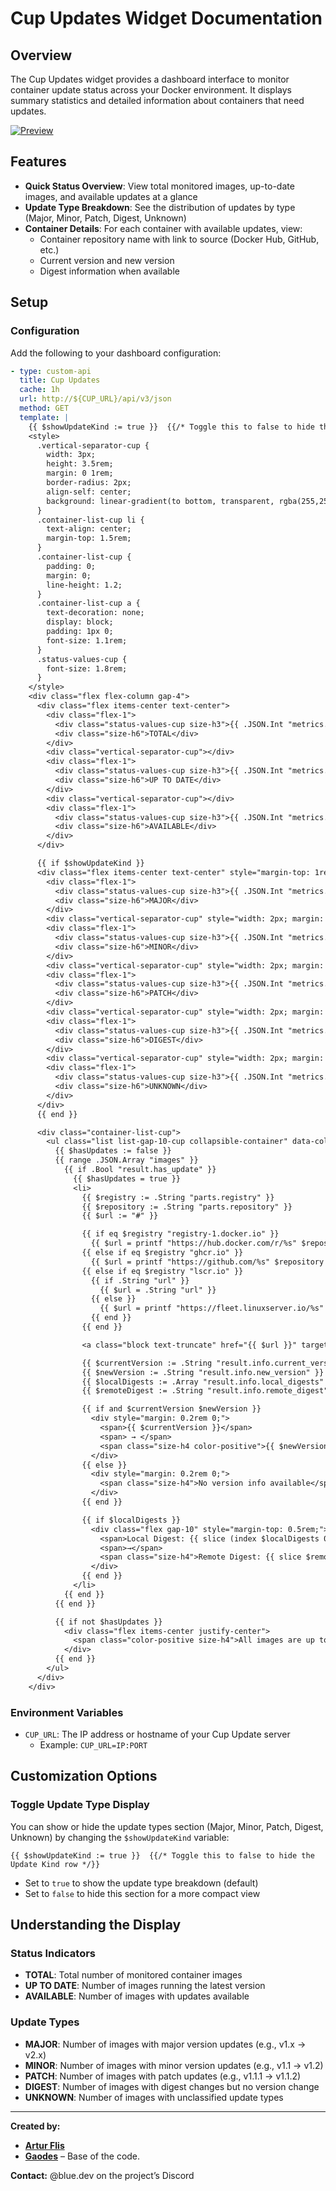 # Cup Updates Widget Documentation

## Overview

The Cup Updates widget provides a dashboard interface to monitor container update status across your Docker environment. It displays summary statistics and detailed information about containers that need updates.

[![Preview](./preview.png)](./preview.png)
## Features

- **Quick Status Overview**: View total monitored images, up-to-date images, and available updates at a glance
- **Update Type Breakdown**: See the distribution of updates by type (Major, Minor, Patch, Digest, Unknown)
- **Container Details**: For each container with available updates, view:
  - Container repository name with link to source (Docker Hub, GitHub, etc.)
  - Current version and new version
  - Digest information when available

## Setup

### Configuration

Add the following to your dashboard configuration:

```yaml
- type: custom-api
  title: Cup Updates
  cache: 1h
  url: http://${CUP_URL}/api/v3/json
  method: GET
  template: |
    {{ $showUpdateKind := true }}  {{/* Toggle this to false to hide the Update Kind row */}}
    <style>
      .vertical-separator-cup {
        width: 3px;
        height: 3.5rem;
        margin: 0 1rem;
        border-radius: 2px;
        align-self: center;
        background: linear-gradient(to bottom, transparent, rgba(255,255,255,0.05) 20%, rgba(255,255,255,0.05) 80%, transparent);
      }
      .container-list-cup li {
        text-align: center;
        margin-top: 1.5rem;
      }
      .container-list-cup {
        padding: 0;
        margin: 0;
        line-height: 1.2;
      }
      .container-list-cup a {
        text-decoration: none;
        display: block;
        padding: 1px 0;
        font-size: 1.1rem;
      }
      .status-values-cup {
        font-size: 1.8rem;
      }
    </style>
    <div class="flex flex-column gap-4">
      <div class="flex items-center text-center">
        <div class="flex-1">
          <div class="status-values-cup size-h3">{{ .JSON.Int "metrics.monitored_images" }}</div>
          <div class="size-h6">TOTAL</div>
        </div>
        <div class="vertical-separator-cup"></div>
        <div class="flex-1">
          <div class="status-values-cup size-h3">{{ .JSON.Int "metrics.up_to_date" }}</div>
          <div class="size-h6">UP TO DATE</div>
        </div>
        <div class="vertical-separator-cup"></div>
        <div class="flex-1">
          <div class="status-values-cup size-h3">{{ .JSON.Int "metrics.updates_available" }}</div>
          <div class="size-h6">AVAILABLE</div>
        </div>
      </div>

      {{ if $showUpdateKind }}
      <div class="flex items-center text-center" style="margin-top: 1rem;">
        <div class="flex-1">
          <div class="status-values-cup size-h3">{{ .JSON.Int "metrics.major_updates" }}</div>
          <div class="size-h6">MAJOR</div>
        </div>
        <div class="vertical-separator-cup" style="width: 2px; margin: 0 0.25rem;"></div>
        <div class="flex-1">
          <div class="status-values-cup size-h3">{{ .JSON.Int "metrics.minor_updates" }}</div>
          <div class="size-h6">MINOR</div>
        </div>
        <div class="vertical-separator-cup" style="width: 2px; margin: 0 0.25rem;"></div>
        <div class="flex-1">
          <div class="status-values-cup size-h3">{{ .JSON.Int "metrics.patch_updates" }}</div>
          <div class="size-h6">PATCH</div>
        </div>
        <div class="vertical-separator-cup" style="width: 2px; margin: 0 0.25rem;"></div>
        <div class="flex-1">
          <div class="status-values-cup size-h3">{{ .JSON.Int "metrics.other_updates" }}</div>
          <div class="size-h6">DIGEST</div>
        </div>
        <div class="vertical-separator-cup" style="width: 2px; margin: 0 0.25rem;"></div>
        <div class="flex-1">
          <div class="status-values-cup size-h3">{{ .JSON.Int "metrics.unknown_updates" }}</div>
          <div class="size-h6">UNKNOWN</div>
        </div>
      </div>
      {{ end }}

      <div class="container-list-cup">
        <ul class="list list-gap-10-cup collapsible-container" data-collapse-after="3">
          {{ $hasUpdates := false }}
          {{ range .JSON.Array "images" }}
            {{ if .Bool "result.has_update" }}
              {{ $hasUpdates = true }}
              <li>
                {{ $registry := .String "parts.registry" }}
                {{ $repository := .String "parts.repository" }}
                {{ $url := "#" }}

                {{ if eq $registry "registry-1.docker.io" }}
                  {{ $url = printf "https://hub.docker.com/r/%s" $repository }}
                {{ else if eq $registry "ghcr.io" }}
                  {{ $url = printf "https://github.com/%s" $repository }}
                {{ else if eq $registry "lscr.io" }}
                  {{ if .String "url" }}
                    {{ $url = .String "url" }}
                  {{ else }}
                    {{ $url = printf "https://fleet.linuxserver.io/%s" $repository }}
                  {{ end }}
                {{ end }}

                <a class="block text-truncate" href="{{ $url }}" target="_blank" rel="noreferrer" style="font-size: 1.47rem;">{{ $repository }}</a>

                {{ $currentVersion := .String "result.info.current_version" }}
                {{ $newVersion := .String "result.info.new_version" }}
                {{ $localDigests := .Array "result.info.local_digests" }}
                {{ $remoteDigest := .String "result.info.remote_digest" }}

                {{ if and $currentVersion $newVersion }}
                  <div style="margin: 0.2rem 0;">
                    <span>{{ $currentVersion }}</span>
                    <span> → </span>
                    <span class="size-h4 color-positive">{{ $newVersion }}</span>
                  </div>
                {{ else }}
                  <div style="margin: 0.2rem 0;">
                    <span class="size-h4">No version info available</span>
                  </div>
                {{ end }}

                {{ if $localDigests }}
                  <div class="flex gap-10" style="margin-top: 0.5rem;">
                    <span>Local Digest: {{ slice (index $localDigests 0) 0 4 }}</span>
                    <span>→</span>
                    <span class="size-h4">Remote Digest: {{ slice $remoteDigest 0 4 }}</span>
                  </div>
                {{ end }}
              </li>
            {{ end }}
          {{ end }}

          {{ if not $hasUpdates }}
            <div class="flex items-center justify-center">
              <span class="color-positive size-h4">All images are up to date!</span>
            </div>
          {{ end }}
        </ul>
      </div>
    </div>

```

### Environment Variables

- `CUP_URL`: The IP address or hostname of your Cup Update server
  - Example: `CUP_URL=IP:PORT`

## Customization Options

### Toggle Update Type Display

You can show or hide the update types section (Major, Minor, Patch, Digest, Unknown) by changing the `$showUpdateKind` variable:

```
{{ $showUpdateKind := true }}  {{/* Toggle this to false to hide the Update Kind row */}}
```

- Set to `true` to show the update type breakdown (default)
- Set to `false` to hide this section for a more compact view

## Understanding the Display

### Status Indicators

- **TOTAL**: Total number of monitored container images
- **UP TO DATE**: Number of images running the latest version
- **AVAILABLE**: Number of images with updates available

### Update Types

- **MAJOR**: Number of images with major version updates (e.g., v1.x → v2.x)
- **MINOR**: Number of images with minor version updates (e.g., v1.1 → v1.2)
- **PATCH**: Number of images with patch updates (e.g., v1.1.1 → v1.1.2)
- **DIGEST**: Number of images with digest changes but no version change
- **UNKNOWN**: Number of images with unclassified update types

<hr>

**Created by:**
- [**Artur Flis**](https://github.com/panonim)
- [**Gaodes**](https://github.com/gaodes) – Base of the code.

**Contact:** @blue.dev on the project’s Discord
